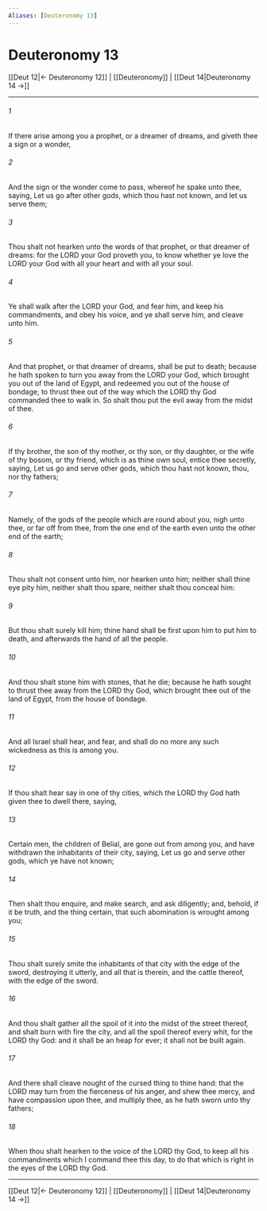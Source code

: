 ```yaml
---
Aliases: [Deuteronomy 13]
---
```

# Deuteronomy 13

[[Deut 12|← Deuteronomy 12]] | [[Deuteronomy]] | [[Deut 14|Deuteronomy 14 →]]
***



###### 1 
If there arise among you a prophet, or a dreamer of dreams, and giveth thee a sign or a wonder, 

###### 2 
And the sign or the wonder come to pass, whereof he spake unto thee, saying, Let us go after other gods, which thou hast not known, and let us serve them; 

###### 3 
Thou shalt not hearken unto the words of that prophet, or that dreamer of dreams: for the LORD your God proveth you, to know whether ye love the LORD your God with all your heart and with all your soul. 

###### 4 
Ye shall walk after the LORD your God, and fear him, and keep his commandments, and obey his voice, and ye shall serve him, and cleave unto him. 

###### 5 
And that prophet, or that dreamer of dreams, shall be put to death; because he hath spoken to turn you away from the LORD your God, which brought you out of the land of Egypt, and redeemed you out of the house of bondage, to thrust thee out of the way which the LORD thy God commanded thee to walk in. So shalt thou put the evil away from the midst of thee. 

###### 6 
If thy brother, the son of thy mother, or thy son, or thy daughter, or the wife of thy bosom, or thy friend, which is as thine own soul, entice thee secretly, saying, Let us go and serve other gods, which thou hast not known, thou, nor thy fathers; 

###### 7 
Namely, of the gods of the people which are round about you, nigh unto thee, or far off from thee, from the one end of the earth even unto the other end of the earth; 

###### 8 
Thou shalt not consent unto him, nor hearken unto him; neither shall thine eye pity him, neither shalt thou spare, neither shalt thou conceal him: 

###### 9 
But thou shalt surely kill him; thine hand shall be first upon him to put him to death, and afterwards the hand of all the people. 

###### 10 
And thou shalt stone him with stones, that he die; because he hath sought to thrust thee away from the LORD thy God, which brought thee out of the land of Egypt, from the house of bondage. 

###### 11 
And all Israel shall hear, and fear, and shall do no more any such wickedness as this is among you. 

###### 12 
If thou shalt hear say in one of thy cities, which the LORD thy God hath given thee to dwell there, saying, 

###### 13 
Certain men, the children of Belial, are gone out from among you, and have withdrawn the inhabitants of their city, saying, Let us go and serve other gods, which ye have not known; 

###### 14 
Then shalt thou enquire, and make search, and ask diligently; and, behold, if it be truth, and the thing certain, that such abomination is wrought among you; 

###### 15 
Thou shalt surely smite the inhabitants of that city with the edge of the sword, destroying it utterly, and all that is therein, and the cattle thereof, with the edge of the sword. 

###### 16 
And thou shalt gather all the spoil of it into the midst of the street thereof, and shalt burn with fire the city, and all the spoil thereof every whit, for the LORD thy God: and it shall be an heap for ever; it shall not be built again. 

###### 17 
And there shall cleave nought of the cursed thing to thine hand: that the LORD may turn from the fierceness of his anger, and shew thee mercy, and have compassion upon thee, and multiply thee, as he hath sworn unto thy fathers; 

###### 18 
When thou shalt hearken to the voice of the LORD thy God, to keep all his commandments which I command thee this day, to do that which is right in the eyes of the LORD thy God.

***
[[Deut 12|← Deuteronomy 12]] | [[Deuteronomy]] | [[Deut 14|Deuteronomy 14 →]]
